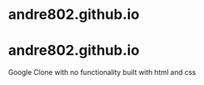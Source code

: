 # andre802.github.io
# andre802.github.io
Google Clone with no functionality built with html and css
